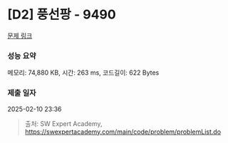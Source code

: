 # [D2] 풍선팡 - 9490 

[문제 링크](https://swexpertacademy.com/main/code/problem/problemDetail.do?contestProbId=AXAerAPaVXMDFARP) 

### 성능 요약

메모리: 74,880 KB, 시간: 263 ms, 코드길이: 622 Bytes

### 제출 일자

2025-02-10 23:36



> 출처: SW Expert Academy, https://swexpertacademy.com/main/code/problem/problemList.do